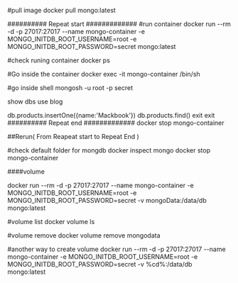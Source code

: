 #pull image
docker pull mongo:latest

########## Repeat start #############
#run container
docker run --rm -d -p 27017:27017 --name mongo-container -e MONGO_INITDB_ROOT_USERNAME=root -e MONGO_INITDB_ROOT_PASSWORD=secret mongo:latest

#check runing container
docker ps

#Go inside the container
docker exec -it mongo-container /bin/sh

#go inside shell
mongosh -u root -p secret

show dbs
use blog

db.products.insertOne({name:'Mackbook'})
db.products.find()
exit
exit
########## Repeat end #############
docker stop mongo-container

##Rerun( From Reapeat start to Repeat End )

#check default folder for mongdb
docker inspect mongo
docker stop mongo-container

####volume

docker run --rm -d -p 27017:27017 --name mongo-container -e MONGO_INITDB_ROOT_USERNAME=root -e MONGO_INITDB_ROOT_PASSWORD=secret -v mongoData:/data/db mongo:latest

#volume list
docker volume ls

#volume remove
docker volume remove mongodata

#another way to create volume
docker run --rm -d -p 27017:27017 --name mongo-container -e MONGO_INITDB_ROOT_USERNAME=root -e MONGO_INITDB_ROOT_PASSWORD=secret -v %cd%:/data/db mongo:latest
